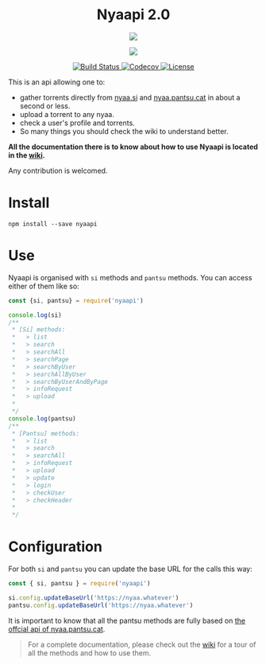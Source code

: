 <h1 align="center">Nyaapi 2.0</h1>

<p align="center">
  <a href="http://forthebadge.com/" target="_blank">
    <img src="http://forthebadge.com/images/badges/built-with-love.svg"/>
  </a>
</p>

<p align="center">
  <a href="https://standardjs.com/" target="_blank">
    <img src="https://cdn.rawgit.com/feross/standard/master/badge.svg" />
  </a>
</p>

<p align="center">
  <a href="https://travis-ci.org/Kylart/Nyaapi" target="_blank">
    <img src="https://travis-ci.org/Kylart/Nyaapi.svg?branch=master" alt="Build Status">
  </a>
  <a href="https://codecov.io/gh/Kylart/Nyaapi" target="_blank">
    <img src="https://codecov.io/gh/Kylart/Nyaapi/branch/master/graph/badge.svg" alt="Codecov" />
  </a>
  <a href="https://opensource.org/licenses/MIT" target="_blank">
    <img src="https://img.shields.io/badge/License-MIT-blue.svg" alt="License">
  </a>
</p>

This is an api allowing one to:
* gather torrents directly from [nyaa.si](https://nyaa.si) and [nyaa.pantsu.cat](https://nyaa.pantsu.cat) in about a second or less.
* upload a torrent to any nyaa.
* check a user's profile and torrents.
* So many things you should check the wiki to understand better.

__All the documentation there is to know about how to use Nyaapi is located in the [wiki](https://github.com/Kylart/Nyaapi/wiki).__

Any contribution is welcomed.

# Install
```
npm install --save nyaapi
```

# Use
Nyaapi is organised with `si` methods and `pantsu` methods.
You can access either of them like so:
```javascript
const {si, pantsu} = require('nyaapi')

console.log(si)
/**
 * [Si] methods:
 *   > list
 *   > search
 *   > searchAll
 *   > searchPage
 *   > searchByUser
 *   > searchAllByUser
 *   > searchByUserAndByPage
 *   > infoRequest
 *   > upload
 * 
 */
console.log(pantsu)
/**
 * [Pantsu] methods:
 *   > list
 *   > search
 *   > searchAll
 *   > infoRequest
 *   > upload
 *   > update
 *   > login
 *   > checkUser
 *   > checkHeader
 * 
 */
```

# Configuration
For both `si` and `pantsu` you can update the base URL for the calls this way:
```javascript
const { si, pantsu } = require('nyaapi')

si.config.updateBaseUrl('https://nyaa.whatever')
pantsu.config.updateBaseUrl('https://nyaa.whatever')
```

It is important to know that all the pantsu methods are fully based on [the offcial api of nyaa.pantsu.cat](https://nyaa.pantsu.cat/apidoc).

> For a complete documentation, please check out the [wiki](https://github.com/Kylart/Nyaapi/wiki) for a tour of all the methods and how to use them.